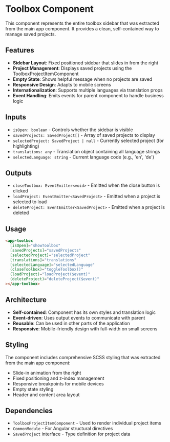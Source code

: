 # Toolbox Component

This component represents the entire toolbox sidebar that was extracted from the main app component. It provides a clean, self-contained way to manage saved projects.

## Features

- **Sidebar Layout**: Fixed positioned sidebar that slides in from the right
- **Project Management**: Displays saved projects using the ToolboxProjectItemComponent
- **Empty State**: Shows helpful message when no projects are saved
- **Responsive Design**: Adapts to mobile screens
- **Internationalization**: Supports multiple languages via translation props
- **Event Handling**: Emits events for parent component to handle business logic

## Inputs

- `isOpen: boolean` - Controls whether the sidebar is visible
- `savedProjects: SavedProject[]` - Array of saved projects to display
- `selectedProject: SavedProject | null` - Currently selected project (for highlighting)
- `translations: any` - Translation object containing all language strings
- `selectedLanguage: string` - Current language code (e.g., 'en', 'de')

## Outputs

- `closeToolbox: EventEmitter<void>` - Emitted when the close button is clicked
- `loadProject: EventEmitter<SavedProject>` - Emitted when a project is selected to load
- `deleteProject: EventEmitter<SavedProject>` - Emitted when a project is deleted

## Usage

```html
<app-toolbox
  [isOpen]="showToolbox"
  [savedProjects]="savedProjects"
  [selectedProject]="selectedProject"
  [translations]="translations"
  [selectedLanguage]="selectedLanguage"
  (closeToolbox)="toggleToolbox()"
  (loadProject)="loadProject($event)"
  (deleteProject)="deleteProject($event)"
></app-toolbox>
```

## Architecture

- **Self-contained**: Component has its own styles and translation logic
- **Event-driven**: Uses output events to communicate with parent
- **Reusable**: Can be used in other parts of the application
- **Responsive**: Mobile-friendly design with full-width on small screens

## Styling

The component includes comprehensive SCSS styling that was extracted from the main app component:

- Slide-in animation from the right
- Fixed positioning and z-index management
- Responsive breakpoints for mobile devices
- Empty state styling
- Header and content area layout

## Dependencies

- `ToolboxProjectItemComponent` - Used to render individual project items
- `CommonModule` - For Angular structural directives
- `SavedProject` interface - Type definition for project data
